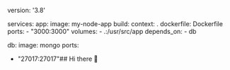 version: '3.8'

services:
  app:
    image: my-node-app
    build:
      context: .
      dockerfile: Dockerfile
    ports:
      - "3000:3000"
    volumes:
      - .:/usr/src/app
    depends_on:
      - db

  db:
    image: mongo
    ports:
      
- "27017:27017"## Hi there 👋

<!--
**michaeldavis246611119/michaeldavis246611119** is a ✨ _special_ ✨ repository because its `README.md` (this file) appears on your GitHub profile.

Here are some ideas to get you started:

- 🔭 I’m currently working on learning how to efficiently use AI
- 🌱 I’m currently learning The laws of the universe 
- 👯 I’m looking to collaborate on game development 
- 🤔 I’m looking for help with establishing basic knowledge of game development 
- 💬 Ask me about how much I'm learning through AI
- 📫 How to reach me: email 
- 😄 Pronouns: Him
- ⚡ Fun fact: I still have a baby tooth

📫